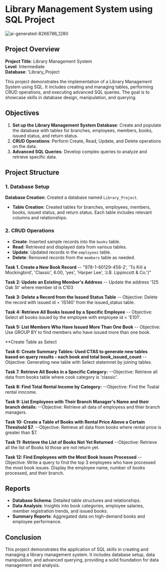 # Library Management System using SQL Project
![ai-generated-8266786_1280](https://github.com/user-attachments/assets/546156fa-ce17-454d-ad3c-be96a1cd94dd)


## Project Overview

**Project Title**: Library Management System  
**Level**: Intermediate  
**Database**: 'Library_Project

This project demonstrates the implementation of a Library Management System using SQL. It includes creating and managing tables, performing CRUD operations, and executing advanced SQL queries. The goal is to showcase skills in database design, manipulation, and querying.

## Objectives

1. **Set up the Library Management System Database**: Create and populate the database with tables for branches, employees, members, books, issued status, and return status.
2. **CRUD Operations**: Perform Create, Read, Update, and Delete operations on the data.
3. **Advanced SQL Queries**: Develop complex queries to analyze and retrieve specific data.

## Project Structure

### 1. Database Setup
 **Database Creation**: Created a database named `Library_Project`.
- **Table Creation**: Created tables for branches, employees, members, books, issued status, and return status. Each table includes relevant columns and relationships.

### 2. CRUD Operations

- **Create**: Inserted sample records into the `books` table.
- **Read**: Retrieved and displayed data from various tables.
- **Update**: Updated records in the `employees` table.
- **Delete**: Removed records from the `members` table as needed.

**Task 1. Create a New Book Record**
-- "978-1-60129-456-2', 'To Kill a Mockingbird', 'Classic', 6.00, 'yes', 'Harper Lee', 'J.B. Lippincott & Co.')"

**Task 2: Update an Existing Member's Address**
-- Update the address '125 Oak St' where member id is C103

**Task 3: Delete a Record from the Issued Status Table**
-- Objective: Delete the record with issued id = 'IS140' from the issued_status table.

**Task 4: Retrieve All Books Issued by a Specific Employee**
-- Objective: Select all books issued by the employee with employee id = 'E101'.

**Task 5: List Members Who Have Issued More Than One Book**
-- Objective: Use GROUP BY to find members who have issued more than one book.

**Create Table as Select

**Task 6: Create Summary Tables: Used CTAS to generate new tables based on query results - each book and total book_issued_count**
--Objective: Generating new table with Select statemnet by joining tables.

**Task 7. Retrieve All Books in a Specific Category:**
--Objective: Retrieve all data from books table where cook category is 'classic'.

**Task 8: Find Total Rental Income by Category:**
--Objective: Find the Toatal rental inncome.

**Task 9: List Employees with Their Branch Manager's Name and their branch details:**
--Objective: Retrieve all data of employess and thier branch managers.

**Task 10: Create a Table of Books with Rental Price Above a Certain Threshold $7.**
--Objective: Retrieve all data from books where rental price is greater than $7.

**Task 11: Retrieve the List of Books Not Yet Returned**
--Objective: Retrieve all the list of Books Id those are not return yet.

**Task 12: Find Employees with the Most Book Issues Processed**
--Objective: Write a query to find the top 3 employees who have processed the most book issues. Display the employee name, number of books processed, and their branch.

## Reports

- **Database Schema**: Detailed table structures and relationships.
- **Data Analysis**: Insights into book categories, employee salaries, member registration trends, and issued books.
- **Summary Reports**: Aggregated data on high-demand books and employee performance.

## Conclusion

This project demonstrates the application of SQL skills in creating and managing a library management system. It includes database setup, data manipulation, and advanced querying, providing a solid foundation for data management and analysis.
